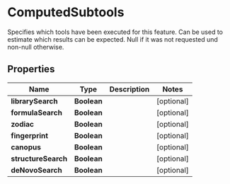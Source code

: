 

# ComputedSubtools

Specifies which tools have been executed for this feature. Can be used to estimate which results can be expected. Null if it was not requested und non-null otherwise.

## Properties

| Name | Type | Description | Notes |
|------------ | ------------- | ------------- | -------------|
|**librarySearch** | **Boolean** |  |  [optional] |
|**formulaSearch** | **Boolean** |  |  [optional] |
|**zodiac** | **Boolean** |  |  [optional] |
|**fingerprint** | **Boolean** |  |  [optional] |
|**canopus** | **Boolean** |  |  [optional] |
|**structureSearch** | **Boolean** |  |  [optional] |
|**deNovoSearch** | **Boolean** |  |  [optional] |



